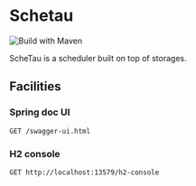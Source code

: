 # Schetau

![Build with Maven](https://github.com/DataCanvasIO/schetau/workflows/Build%20with%20Maven/badge.svg)

ScheTau is a scheduler built on top of storages.

## Facilities

### Spring doc UI

```
GET /swagger-ui.html
```

### H2 console

```
GET http://localhost:13579/h2-console
```
